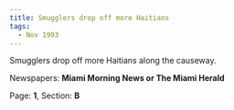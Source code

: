 ```yaml
---  
title: Smugglers drop off more Haitians  
tags:  
  - Nov 1993  
---  
```

  
Smugglers drop off more Haitians along the causeway.  
  
Newspapers: **Miami Morning News or The Miami Herald**  
  
Page: **1**, Section: **B** 
